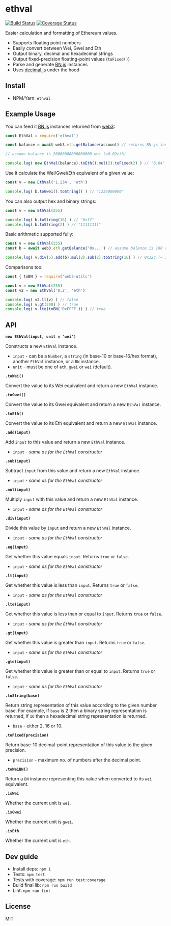 # ethval

[![Build Status](https://api.travis-ci.org/hiddentao/ethval.svg?branch=master)](https://travis-ci.org/hiddentao/ethval)
[![Coverage Status](https://coveralls.io/repos/github/hiddentao/ethval/badge.svg?branch=master)](https://coveralls.io/github/hiddentao/ethval?branch=master)

Easier calculation and formatting of Ethereum values.

* Supports floating point numbers
* Easily convert between Wei, Gwei and Eth
* Output binary, decimal and hexadecimal strings
* Output fixed-precision floating-point values (`toFixed()`)
* Parse and generate [BN.js](https://github.com/indutny/bn.js/) instances
* Uses [decimal.js](https://github.com/MikeMcl/decimal.js/) under the hood

## Install

* NPM/Yarn: `ethval`

## Example Usage

You can feed it [BN.js](https://github.com/indutny/bn.js/) instances returned from [web3](https://web3js.readthedocs.io/en/1.0/web3-eth.html#getbalance):

```js
const EthVal = require('ethval')

const balance = await web3.eth.getBalance(account) // returns BN.js instance

// assume balance is 20000000000000000 wei (=0.02eth)

console.log( new EthVal(balance).toEth().mul(2).toFixed(2) ) // "0.04"
```

Use it calculate the Wei/Gwei/Eth equivalent of a given value:

```js
const v = new EthVal('1.234', 'eth')

console.log( b.toGwei().toString() ) // "1234000000"
```

You can also output hex and binary strings:

```js
const v = new EthVal(255)

console.log( b.toString(16) ) // "0xff"
console.log( b.toString(2) ) // "11111111"
```

Basic arithmetic supported fully:

```js
const v = new EthVal(255)
const b = await web3.eth.getBalance('0x...') // assume balance is 100 wei

console.log( v.div(5).add(b).mul(2).sub(2).toString(16) ) // 0x12c (= 300 in base-10)
```

Comparisons too:

```js
const { toBN } = require('web3-utils')

const v = new EthVal(255)
const v2 = new EthVal('0.2', 'eth')

console.log( v2.lt(v) ) // false
console.log( v.gt(200) ) // true
console.log( v.lte(toBN('0xFFFF')) ) // true
```

## API

**`new EthVal(input, unit = 'wei')`**

Constructs a new `EthVal` instance.

* `input` - can be a `Number`, a `string` (in base-10 or base-16/hex format),
another `EthVal` instance, or a `BN` instance.
* `unit` - must be one of `eth`, `gwei` or `wei` (default).

**`.toWei()`**

Convert the value to its Wei equivalent and return a new `EthVal` instance.

**`.toGwei()`**

Convert the value to its Gwei equivalent and return a new `EthVal` instance.

**`.toEth()`**

Convert the value to its Eth equivalent and return a new `EthVal` instance.

**`.add(input)`**

Add `input` to this value and return a new `EthVal` instance.

* `input` - _same as for the `EthVal` constructor_

**`.sub(input)`**

Subtract `input` from this value and return a new `EthVal` instance.

* `input` - _same as for the `EthVal` constructor_

**`.mul(input)`**

Multiply `input` with this value and return a new `EthVal` instance.

* `input` - _same as for the `EthVal` constructor_

**`.div(input)`**

Divide this value by `input` and return a new `EthVal` instance.

* `input` - _same as for the `EthVal` constructor_

**`.eq(input)`**

Get whether this value equals `input`. Returns `true` or `false`.

* `input` - _same as for the `EthVal` constructor_

**`.lt(input)`**

Get whether this value is less than `input`. Returns `true` or `false`.

* `input` - _same as for the `EthVal` constructor_

**`.lte(input)`**

Get whether this value is less than or equal to `input`. Returns `true` or `false`.

* `input` - _same as for the `EthVal` constructor_

**`.gt(input)`**

Get whether this value is greater than `input`. Returns `true` or `false`.

* `input` - _same as for the `EthVal` constructor_

**`.gte(input)`**

Get whether this value is greater than or equal to `input`. Returns `true` or `false`.

* `input` - _same as for the `EthVal` constructor_

**`.toString(base)`**

Return string representation of this value according to the given number base.
For example, if `base` is 2 then a binary string representation is returned, if
`16` then a hexadecimal string representation is returned.

* `base` - either 2, 16 or 10.

**`.toFixed(precision)`**

Return base-10 decimal-point representation of this value to the given precision.

* `precision` - maximum no. of numbers after the decimal point.

**`.toWeiBN()`**

Return a `BN` instance representing this value when converted to its `wei` equivalent.

**`.isWei`**

Whether the current unit is `wei`.

**`.isGwei`**

Whether the current unit is `gwei`.

**`.isEth`**

Whether the current unit is `eth`.

## Dev guide

* Install deps: `npm i`
* Tests: `npm test`
* Tests with coverage: `npm run test:coverage`
* Build final lib: `npm run build`
* Lint: `npm run lint`

## License

MIT
